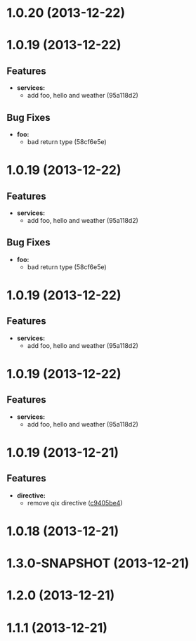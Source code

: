 # 1.0.20 (2013-12-22)



# 1.0.19 (2013-12-22)

## Features

- **services:** 
  - add foo, hello and weather (95a118d2)   

## Bug Fixes

- **foo:** 
  - bad return type (58cf6e5e)   

# 1.0.19 (2013-12-22)

## Features

- **services:** 
  - add foo, hello and weather (95a118d2)   

## Bug Fixes

- **foo:** 
  - bad return type (58cf6e5e)   

# 1.0.19 (2013-12-22)

## Features

- **services:** 
  - add foo, hello and weather (95a118d2)   


# 1.0.19 (2013-12-22)

## Features

- **services:** 
  - add foo, hello and weather (95a118d2)   


# 1.0.19 (2013-12-21)

## Features

- **directive:** 
  - remove qix directive ([c9405be4](http://github.com/angular-ui/bootstrap/commit/c9405be4))   


# 1.0.18 (2013-12-21)



# 1.3.0-SNAPSHOT (2013-12-21)



# 1.2.0 (2013-12-21)



# 1.1.1 (2013-12-21)



